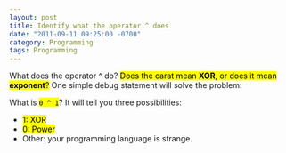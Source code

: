 ```yaml
---
layout: post
title: Identify what the operator ^ does
date: "2011-09-11 09:25:00 -0700"
category: Programming
tags: Programming
---
```

What does the operator ^ do? <mark>Does the carat mean **XOR**, or does it mean **exponent**?</mark> One simple debug statement will solve the problem:

What is <mark>`0 ^ 1`</mark>? It will tell you three possibilities:

* <mark>1: XOR</mark>
* <mark>0: Power</mark>
* Other: your programming language is strange.
